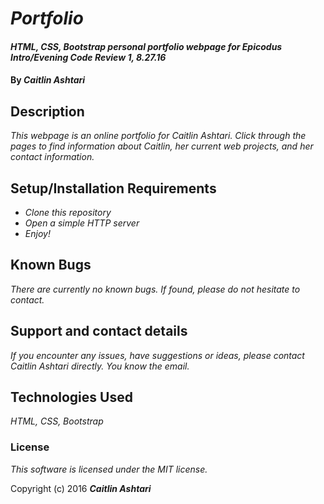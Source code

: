 # _Portfolio_

#### _HTML, CSS, Bootstrap personal portfolio webpage for Epicodus Intro/Evening Code Review 1, 8.27.16_

#### By _**Caitlin Ashtari**_

## Description

_This webpage is an online portfolio for Caitlin Ashtari. Click through the pages to find information about Caitlin, her current web projects, and her contact information._

## Setup/Installation Requirements

* _Clone this repository_
* _Open a simple HTTP server_
* _Enjoy!_

## Known Bugs

_There are currently no known bugs. If found, please do not hesitate to contact._

## Support and contact details

_If you encounter any issues, have suggestions or ideas, please contact Caitlin Ashtari directly. You know the email._

## Technologies Used

_HTML, CSS, Bootstrap_

### License

*This software is licensed under the MIT license.*

Copyright (c) 2016 **_Caitlin Ashtari_**
